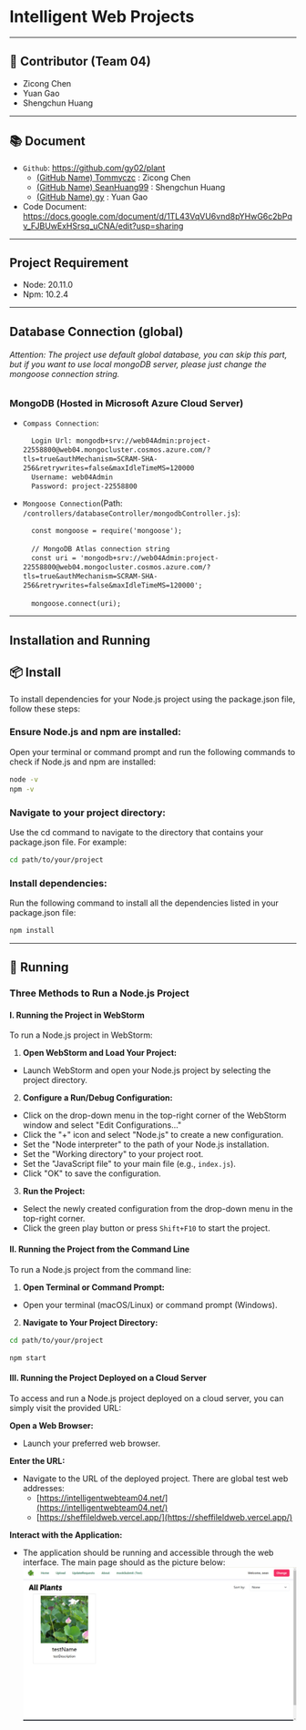 # Intelligent Web Projects<link href="/import/bootstrap.min.css" rel="stylesheet">

___
## 👥 Contributor (Team 04)
* Zicong Chen 
* Yuan Gao 
* Shengchun Huang
___
## 📚 Document
* `Github`: https://github.com/gy02/plant
  * [(GitHub Name) Tommyczc](https://github.com/Tommyczc) : Zicong Chen
  * [(GitHub Name) SeanHuang99](https://github.com/SeanHuang99) : Shengchun Huang
  * [(GitHub Name) gy](https://github.com/gy02) : Yuan Gao
* Code Document: https://docs.google.com/document/d/1TL43VqVU6vnd8pYHwG6c2bPqv_FJBUwExHSrsq_uCNA/edit?usp=sharing
___

## Project Requirement
* Node: 20.11.0
* Npm: 10.2.4

---
## Database Connection (global)

###### Attention: The project use default global database, you can skip this part, but if you want to use local mongoDB server, please just change the mongoose connection string.

### MongoDB (Hosted in Microsoft Azure Cloud Server)
* `Compass Connection`:

        Login Url: mongodb+srv://web04Admin:project-22558800@web04.mongocluster.cosmos.azure.com/?tls=true&authMechanism=SCRAM-SHA-256&retrywrites=false&maxIdleTimeMS=120000
        Username: web04Admin
        Password: project-22558800

* `Mongoose Connection`(Path: `/controllers/databaseController/mongodbController.js`):

        const mongoose = require('mongoose');
        
        // MongoDB Atlas connection string
        const uri = 'mongodb+srv://web04Admin:project-22558800@web04.mongocluster.cosmos.azure.com/?tls=true&authMechanism=SCRAM-SHA-256&retrywrites=false&maxIdleTimeMS=120000';
        
        mongoose.connect(uri);

___
## Installation and Running
## 📦 Install
To install dependencies for your Node.js project using the package.json file, follow these steps:

### Ensure Node.js and npm are installed:
Open your terminal or command prompt and run the following commands to check if Node.js and npm are installed:
```sh
node -v
npm -v
```
### Navigate to your project directory:
Use the cd command to navigate to the directory that contains your package.json file. For example:
```sh
cd path/to/your/project
```
### Install dependencies:
Run the following command to install all the dependencies listed in your package.json file:
```sh
npm install
```
---
## 🚀 Running
### Three Methods to Run a Node.js Project

#### I. Running the Project in WebStorm

To run a Node.js project in WebStorm:

1. **Open WebStorm and Load Your Project:**
- Launch WebStorm and open your Node.js project by selecting the project directory.

2. **Configure a Run/Debug Configuration:**
- Click on the drop-down menu in the top-right corner of the WebStorm window and select "Edit Configurations..."
- Click the "+" icon and select "Node.js" to create a new configuration.
- Set the "Node interpreter" to the path of your Node.js installation.
- Set the "Working directory" to your project root.
- Set the "JavaScript file" to your main file (e.g., `index.js`).
- Click "OK" to save the configuration.

3. **Run the Project:**
- Select the newly created configuration from the drop-down menu in the top-right corner.
- Click the green play button or press `Shift+F10` to start the project.

#### Ⅱ. Running the Project from the Command Line

To run a Node.js project from the command line:

1. **Open Terminal or Command Prompt:**
- Open your terminal (macOS/Linux) or command prompt (Windows).

2. **Navigate to Your Project Directory:**
```sh
cd path/to/your/project
```
```shell
npm start
```
#### Ⅲ. Running the Project Deployed on a Cloud Server

To access and run a Node.js project deployed on a cloud server, you can simply visit the provided URL:

**Open a Web Browser:**

- Launch your preferred web browser.

**Enter the URL:**

- Navigate to the URL of the deployed project. There are global test web addresses:
  - [https://intelligentwebteam04.net/](https://intelligentwebteam04.net/)
  - [https://sheffileldweb.vercel.app/](https://sheffileldweb.vercel.app/)

**Interact with the Application:**

- The application should be running and accessible through the web interface. The main page should as the picture below:
![](./Screenshots/main.png)


